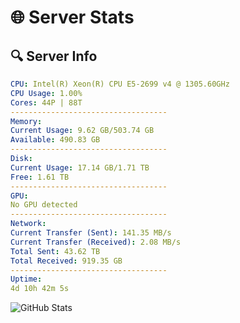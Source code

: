 # 🌐 Server Stats
## 🔍 Server Info
```yaml
CPU: Intel(R) Xeon(R) CPU E5-2699 v4 @ 1305.60GHz
CPU Usage: 1.00%
Cores: 44P | 88T
-----------------------------------
Memory:
Current Usage: 9.62 GB/503.74 GB
Available: 490.83 GB
-----------------------------------
Disk:
Current Usage: 17.14 GB/1.71 TB
Free: 1.61 TB
-----------------------------------
GPU:
No GPU detected
-----------------------------------
Network:
Current Transfer (Sent): 141.35 MB/s
Current Transfer (Received): 2.08 MB/s
Total Sent: 43.62 TB
Total Received: 919.35 GB
-----------------------------------
Uptime:
4d 10h 42m 5s
```
![GitHub Stats](https://img.shields.io/badge/Updated-2025-02-12_09:25:23-blue)